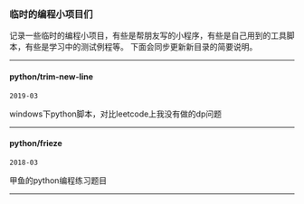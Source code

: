 ### 临时的编程小项目们

记录一些临时的编程小项目，有些是帮朋友写的小程序，有些是自己用到的工具脚本，有些是学习中的测试例程等。 下面会同步更新新目录的简要说明。

----------

#### python/trim-new-line

`2019-03`

windows下python脚本，对比leetcode上我没有做的dp问题

----------

#### python/frieze

`2018-03`

甲鱼的python编程练习题目

----------
